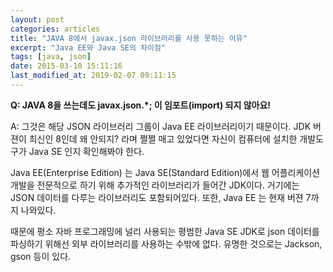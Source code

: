 ```yaml
---
layout: post
categories: articles
title: "JAVA 8에서 javax.json 라이브러리를 사용 못하는 이유"
excerpt: "Java EE와 Java SE의 차이점"
tags: [java, json]
date: 2015-03-10 15:11:16
last_modified_at: 2019-02-07 09:11:15
---
```


**Q: JAVA 8을 쓰는데도 javax.json.*; 이 임포트(import) 되지 않아요!**

A: 그것은 해당 JSON 라이브러리 그룹이 Java EE 라이브러리이기 때문이다. JDK 버젼이 최신인 8인데 왜 안되지? 라며 쩔쩔 매고 있었다면 자신이 컴퓨터에 설치한 개발도구가 Java SE 인지 확인해봐야 한다.

Java EE(Enterprise Edition) 는 Java SE(Standard Edition)에서 웹 어플리케이션 개발을 전문적으로 하기 위해 추가적인 라이브러리가 들어간 JDK이다. 거기에는 JSON 데이터를 다루는 라이브러리도 포함되어있다. 또한, Java EE 는 현재 버젼 7까지 나와있다.

때문에 평소 자바 프로그래밍에 널리 사용되는 평범한 Java SE JDK로 json 데이터를 파싱하기 위해선 외부 라이브러리를 사용하는 수밖에 없다. 유명한 것으로는 Jackson, gson 등이 있다.
